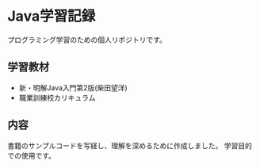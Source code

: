 # Java学習記録

プログラミング学習のための個人リポジトリです。

## 学習教材
- 新・明解Java入門第2版(柴田望洋)
- 職業訓練校カリキュラム

## 内容
書籍のサンプルコードを写経し、理解を深めるために作成しました。
学習目的での使用です。